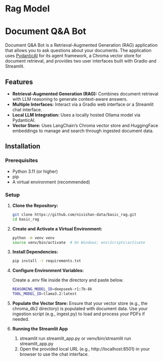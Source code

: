 # Rag Model

# Document Q&A Bot

Document Q&A Bot is a Retrieval-Augmented Generation (RAG) application that allows you to ask questions about your documents. The application uses [PydanticAI](https://ai.pydantic.dev/) for its agent framework, a Chroma vector store for document retrieval, and provides two user interfaces built with Gradio and Streamlit.

## Features

- **Retrieval-Augmented Generation (RAG):** Combines document retrieval with LLM reasoning to generate context-aware answers.
- **Multiple Interfaces:** Interact via a Gradio web interface or a Streamlit chat interface.
- **Local LLM Integration:** Uses a locally hosted Ollama model via PydanticAI.
- **Vector Store:** Uses LangChain’s Chroma vector store and HuggingFace embeddings to manage and search through ingested document data.

## Installation

### Prerequisites

- Python 3.11 (or higher)
- pip
- A virtual environment (recommended)

### Setup

1. **Clone the Repository:**

   ```bash
   git clone https://github.com/nivishan-data/basic_rag.git
   cd basic_rag

2. **Create and Activate a Virtual Environment:**
    ```bash
    python -m venv venv
    source venv/bin/activate  # On Windows: env\Scripts\activate

3. **Install Dependencies:**

    ```bash
    pip install -r requirements.txt

4. **Configure Environment Variables:**

    Create a .env file inside the directory and paste below.
    ```bash
    REASONING_MODEL_ID=deepseek-r1:7b-8k
    TOOL_MODEL_ID=llama3.2:latest

5. **Populate the Vector Store:**
    Ensure that your vector store (e.g., the chroma_db2 directory) is populated with document data. Use your ingestion script (e.g., ingest.py) to load and process your PDFs if needed.

6. **Running the Streamlit App**
    1. streamlit run streamlit_app.py or venv/bin/streamlit run streamlit_app.py
    2. Open the provided local URL (e.g., http://localhost:8501) in your browser to use the chat interface.



